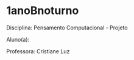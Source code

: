 # 1anoBnoturno

Disciplina: Pensamento Computacional - Projeto

Aluno(a):

Professora: Cristiane Luz
